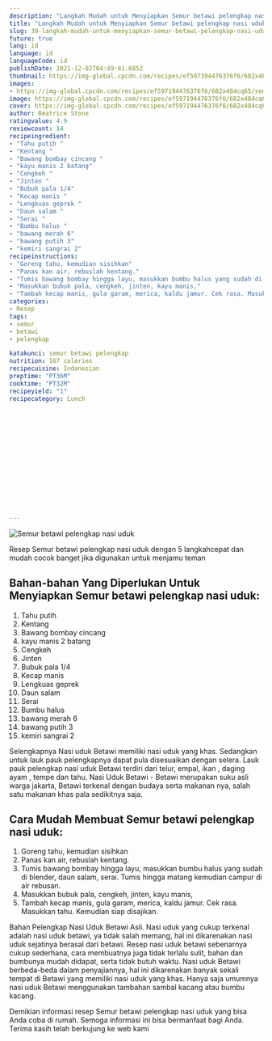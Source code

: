 ```yaml
---
description: "Langkah Mudah untuk Menyiapkan Semur betawi pelengkap nasi uduk, Bisa Manjain Lidah"
title: "Langkah Mudah untuk Menyiapkan Semur betawi pelengkap nasi uduk, Bisa Manjain Lidah"
slug: 39-langkah-mudah-untuk-menyiapkan-semur-betawi-pelengkap-nasi-uduk-bisa-manjain-lidah
future: true
lang: id
language: id
languageCode: id
publishDate: 2021-12-02T04:49:41.685Z 
thumbnail: https://img-global.cpcdn.com/recipes/ef597194476376f6/682x484cq65/semur-betawi-pelengkap-nasi-uduk-foto-resep-utama.png
images:
- https://img-global.cpcdn.com/recipes/ef597194476376f6/682x484cq65/semur-betawi-pelengkap-nasi-uduk-foto-resep-utama.png
image: https://img-global.cpcdn.com/recipes/ef597194476376f6/682x484cq65/semur-betawi-pelengkap-nasi-uduk-foto-resep-utama.png
cover: https://img-global.cpcdn.com/recipes/ef597194476376f6/682x484cq65/semur-betawi-pelengkap-nasi-uduk-foto-resep-utama.png
author: Beatrice Stone
ratingvalue: 4.9
reviewcount: 14
recipeingredient:
- "Tahu putih "
- "Kentang "
- "Bawang bombay cincang "
- "kayu manis 2 batang"
- "Cengkeh "
- "Jinten "
- "Bubuk pala 1/4"
- "Kecap manis "
- "Lengkuas geprek "
- "Daun salam "
- "Serai "
- "Bumbu halus "
- "bawang merah 6"
- "bawang putih 3"
- "kemiri sangrai 2"
recipeinstructions:
- "Goreng tahu, kemudian sisihkan"
- "Panas kan air, rebuslah kentang."
- "Tumis bawang bombay hingga layu, masukkan bumbu halus yang sudah di blender, daun salam, serai. Tumis hingga matang kemudian campur di air rebusan."
- "Masukkan bubuk pala, cengkeh, jinten, kayu manis,"
- "Tambah kecap manis, gula garam, merica, kaldu jamur. Cek rasa. Masukkan tahu. Kemudian siap disajikan."
categories:
- Resep
tags:
- semur
- betawi
- pelengkap

katakunci: semur betawi pelengkap 
nutrition: 167 calories
recipecuisine: Indonesian
preptime: "PT36M"
cooktime: "PT32M"
recipeyield: "1"
recipecategory: Lunch


     
    
    
    
    
    
    
    
    
    
    
      
    
---
```



![Semur betawi pelengkap nasi uduk](https://img-global.cpcdn.com/recipes/ef597194476376f6/682x484cq65/semur-betawi-pelengkap-nasi-uduk-foto-resep-utama.png)

Resep Semur betawi pelengkap nasi uduk    dengan 5 langkahcepat dan mudah cocok banget jika digunakan untuk menjamu teman

<!--inarticleads1-->

## Bahan-bahan Yang Diperlukan Untuk Menyiapkan Semur betawi pelengkap nasi uduk:

1. Tahu putih 
1. Kentang 
1. Bawang bombay cincang 
1. kayu manis 2 batang
1. Cengkeh 
1. Jinten 
1. Bubuk pala 1/4
1. Kecap manis 
1. Lengkuas geprek 
1. Daun salam 
1. Serai 
1. Bumbu halus 
1. bawang merah 6
1. bawang putih 3
1. kemiri sangrai 2

Selengkapnya Nasi uduk Betawi memiliki nasi uduk yang khas. Sedangkan untuk lauk pauk pelengkapnya dapat pula disesuaikan dengan selera. Lauk pauk pelengkap nasi uduk Betawi terdiri dari telur, empal, ikan , daging ayam , tempe dan tahu. Nasi Uduk Betawi - Betawi merupakan suku asli warga jakarta, Betawi terkenal dengan budaya serta makanan nya, salah satu makanan khas pala sedikitnya saja. 

<!--inarticleads2-->

## Cara Mudah Membuat Semur betawi pelengkap nasi uduk:

1. Goreng tahu, kemudian sisihkan
1. Panas kan air, rebuslah kentang.
1. Tumis bawang bombay hingga layu, masukkan bumbu halus yang sudah di blender, daun salam, serai. Tumis hingga matang kemudian campur di air rebusan.
1. Masukkan bubuk pala, cengkeh, jinten, kayu manis,
1. Tambah kecap manis, gula garam, merica, kaldu jamur. Cek rasa. Masukkan tahu. Kemudian siap disajikan.


Bahan Pelengkap Nasi Uduk Betawi Asli. Nasi uduk yang cukup terkenal adalah nasi uduk betawi, ya tidak salah memang, hal ini dikarenakan nasi uduk sejatinya berasal dari betawi. Resep nasi uduk betawi sebenarnya cukup sederhana, cara membuatnya juga tidak terlalu sulit, bahan dan bumbunya mudah didapat, serta tidak butuh waktu. Nasi uduk Betawi berbeda-beda dalam penyajiannya, hal ini dikarenakan banyak sekali tempat di Betawi yang memiliki nasi uduk yang khas. Hanya saja umumnya nasi uduk Betawi menggunakan tambahan sambal kacang atau bumbu kacang. 

Demikian informasi  resep Semur betawi pelengkap nasi uduk   yang bisa Anda coba di rumah. Semoga informasi ini bisa bermanfaat bagi Anda. Terima kasih telah berkujung ke web kami
